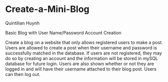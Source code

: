 # Create-a-Mini-Blog

Quintilian Huynh

Basic Blog with User Name/Password Account Creation

Create a blog on a website that only allows registered users to make a post.  Users are allowed to create a post when their username and password is successfully matched in the database.  If users are not registered, they may do so by creating an account and the information will be stored in mySQL database for future login.  Users are also shown whether or not they are logged in and will have their username attached to their blog post.  Users can then log out.
